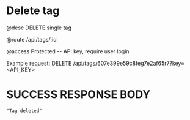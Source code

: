 # Delete tag
@desc DELETE single tag

@route /api/tags/:id

@access Protected -- API key, require user login

Example request: DELETE /api/tags/607e399e59c8feg7e2af65r7?key=<API_KEY>

# SUCCESS RESPONSE BODY
```
"Tag deleted"
```
